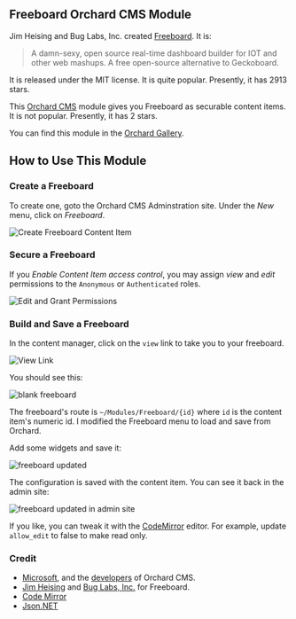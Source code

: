 ## Freeboard Orchard CMS Module

Jim Heising and Bug Labs, Inc. 
created [Freeboard](https://github.com/Freeboard/freeboard). 
It is:

> A damn-sexy, open source real-time dashboard builder for IOT and other web mashups. A free open-source alternative to Geckoboard.

It is released under the MIT license. It is quite popular. Presently, it has 2913 stars.

This [Orchard CMS](http://www.orchardproject.net/) module gives 
you Freeboard as securable content items.  It is not popular.  Presently, it has 2 stars.  

You can find this module in the [Orchard Gallery](http://gallery.orchardproject.net/Packages/Orchard.Module.Freeboard). 

## How to Use This Module

### Create a Freeboard

To create one, goto the Orchard CMS Adminstration site.  Under 
the *New* menu, click on *Freeboard*.

![Create Freeboard Content Item](http://transformalize.com/Media/Default/projects/freeboard/orchard-freeboard-create.jpg)

### Secure a Freeboard

If you *Enable Content Item access control*, you may assign *view* 
and *edit* permissions to the `Anonymous` or `Authenticated` roles. 

![Edit and Grant Permissions](http://transformalize.com/Media/Default/projects/freeboard/orchard-freeboard-save.jpg)

### Build and Save a Freeboard

In the content manager, click on the `view` link 
to take you to your freeboard.

![View Link](http://transformalize.com/Media/Default/projects/freeboard/orchard-freeboard-view-link.jpg)

You should see this:

![blank freeboard](http://transformalize.com/Media/Default/projects/freeboard/orchard-freeboard-blank.jpg)

The freeboard's route is `~/Modules/Freeboard/{id}` 
where `id` is the content item's numeric id.  I modified the 
Freeboard menu to load and save from Orchard.

Add some widgets and save it:

![freeboard updated](http://transformalize.com/Media/Default/projects/freeboard/orchard-freeboard-modified.jpg)

The configuration is saved with the content item. 
You can see it back in the admin site:

![freeboard updated in admin site](http://transformalize.com/Media/Default/projects/freeboard/orchard-freeboard-saved.jpg)

If you like, you can tweak it 
with the [CodeMirror](http://codemirror.net/) editor. 
For example, update `allow_edit` to false to make read only.

### Credit

* [Microsoft](http://www.microsoft.com/), and the [developers](http://www.orchardproject.net/about) of Orchard CMS.
* [Jim Heising](https://github.com/jheising) and [Bug Labs, Inc.](http://buglabs.net/) for Freeboard.
* [Code Mirror](https://github.com/codemirror/CodeMirror/)
* [Json.NET](http://www.newtonsoft.com/json)